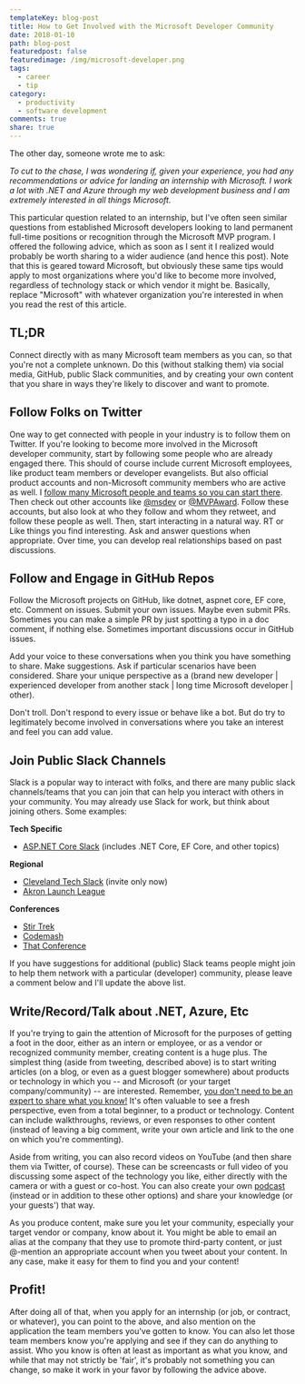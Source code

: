```yaml
---
templateKey: blog-post
title: How to Get Involved with the Microsoft Developer Community
date: 2018-01-10
path: blog-post
featuredpost: false
featuredimage: /img/microsoft-developer.png
tags:
  - career
  - tip
category:
  - productivity
  - software development
comments: true
share: true
---
```


The other day, someone wrote me to ask:

_To cut to the chase, I was wondering if, given your experience, you had any recommendations or advice for landing an internship with Microsoft. I work a lot with .NET and Azure through my web development business and I am extremely interested in all things Microsoft._

This particular question related to an internship, but I've often seen similar questions from established Microsoft developers looking to land permanent full-time positions or recognition through the Microsoft MVP program. I offered the following advice, which as soon as I sent it I realized would probably be worth sharing to a wider audience (and hence this post). Note that this is geared toward Microsoft, but obviously these same tips would apply to most organizations where you'd like to become more involved, regardless of technology stack or which vendor it might be. Basically, replace "Microsoft" with whatever organization you're interested in when you read the rest of this article.

## TL;DR

Connect directly with as many Microsoft team members as you can, so that you're not a complete unknown. Do this (without stalking them) via social media, GitHub, public Slack communities, and by creating your own content that you share in ways they're likely to discover and want to promote.

## Follow Folks on Twitter

One way to get connected with people in your industry is to follow them on Twitter. If you're looking to become more involved in the Microsoft developer community, start by following some people who are already engaged there. This should of course include current Microsoft employees, like product team members or developer evangelists. But also official product accounts and non-Microsoft community members who are active as well. I [follow many Microsoft people and teams so you can start there](https://twitter.com/ardalis/following). Then check out other accounts like [@msdev](https://twitter.com/msdev/following) or [@MVPAward](https://twitter.com/MVPAward/following). Follow these accounts, but also look at who they follow and whom they retweet, and follow these people as well. Then, start interacting in a natural way. RT or Like things you find interesting. Ask and answer questions when appropriate. Over time, you can develop real relationships based on past discussions.

## Follow and Engage in GitHub Repos

Follow the Microsoft projects on GitHub, like dotnet, aspnet core, EF core, etc. Comment on issues. Submit your own issues. Maybe even submit PRs. Sometimes you can make a simple PR by just spotting a typo in a doc comment, if nothing else. Sometimes important discussions occur in GitHub issues.

Add your voice to these conversations when you think you have something to share. Make suggestions. Ask if particular scenarios have been considered. Share your unique perspective as a (brand new developer | experienced developer from another stack | long time Microsoft developer | other).

Don't troll. Don't respond to every issue or behave like a bot. But do try to legitimately become involved in conversations where you take an interest and feel you can add value.

## Join Public Slack Channels

Slack is a popular way to interact with folks, and there are many public slack channels/teams that you can join that can help you interact with others in your community. You may already use Slack for work, but think about joining others. Some examples:

**Tech Specific**

- [ASP.NET Core Slack](https://aspnetcoreslack.herokuapp.com/) (includes .NET Core, EF Core, and other topics)

**Regional**

- [Cleveland Tech Slack](http://cleveland-tech.slack.com) (invite only now)
- [Akron Launch League](https://launchleague.herokuapp.com/)

**Conferences**

- [Stir Trek](http://stirtrekslack.herokuapp.com/)
- [Codemash](https://codemash-slack.herokuapp.com/)
- [That Conference](http://thatslack.thatconference.com/)

If you have suggestions for additional (public) Slack teams people might join to help them network with a particular (developer) community, please leave a comment below and I'll update the above list.

## Write/Record/Talk about .NET, Azure, Etc

If you're trying to gain the attention of Microsoft for the purposes of getting a foot in the door, either as an intern or employee, or as a vendor or recognized community member, creating content is a huge plus. The simplest thing (aside from tweeting, described above) is to start writing articles (on a blog, or even as a guest blogger somewhere) about products or technology in which you -- and Microsoft (or your target company/community) -- are interested. Remember, [you don't need to be an expert to share what you know!](https://ardalis.com/share-what-you-learn-even-if-youre-not-an-expert) It's often valuable to see a fresh perspective, even from a total beginner, to a product or technology. Content can include walkthroughs, reviews, or even responses to other content (instead of leaving a big comment, write your own article and link to the one on which you're commenting).

Aside from writing, you can also record videos on YouTube (and then share them via Twitter, of course). These can be screencasts or full video of you discussing some aspect of the technology you like, either directly with the camera or with a guest or co-host. You can also create your own [podcast](http://www.weeklydevtips.com) (instead or in addition to these other options) and share your knowledge (or your guests') that way.

As you produce content, make sure you let your community, especially your target vendor or company, know about it. You might be able to email an alias at the company that they use to promote third-party content, or just @-mention an appropriate account when you tweet about your content. In any case, make it easy for them to find you and your content!

## Profit!

After doing all of that, when you apply for an internship (or job, or contract, or whatever), you can point to the above, and also mention on the application the team members you've gotten to know. You can also let those team members know you're applying and see if they can do anything to assist. Who you know is often at least as important as what you know, and while that may not strictly be 'fair', it's probably not something you can change, so make it work in your favor by following the advice above.
